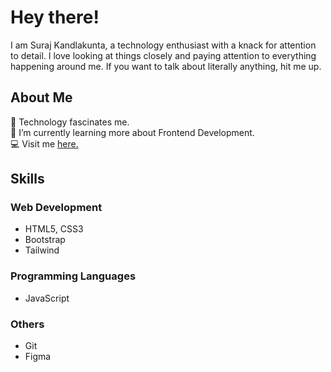 # Hey there!
I am Suraj Kandlakunta, a technology enthusiast with a knack for attention to detail. I love looking at things closely and paying attention to everything happening around me. If you want to talk about literally anything, hit me up. 

## About Me
 🔭 Technology fascinates me. <br>
 🌱 I’m currently learning more about Frontend Development. <br>
 💻 Visit me <a href="https://suraj13.notion.site/SURAJ-KANDLAKUNTA-8ce29e07ed7d412babc08d56694f742a" >here.</a> <br>

## Skills 

### Web Development 
- HTML5, CSS3
- Bootstrap
- Tailwind 
### Programming Languages 
- JavaScript 
### Others
- Git
- Figma


